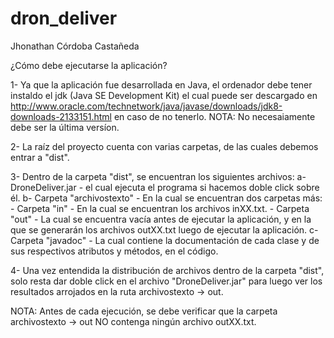 # dron_deliver
Jhonathan Córdoba Castañeda

¿Cómo debe ejecutarse la aplicación?
 
 1- Ya que la aplicación fue desarrollada en Java, el ordenador debe tener instaldo el jdk (Java SE Development Kit) el cual puede ser descargado en http://www.oracle.com/technetwork/java/javase/downloads/jdk8-downloads-2133151.html en caso de no tenerlo. NOTA: No necesaiamente debe ser la última versíon.
 
 2- La raíz del proyecto cuenta con varias carpetas, de las cuales debemos entrar a "dist".
 
 3- Dentro de la carpeta "dist", se encuentran los siguientes archivos:
    a- DroneDeliver.jar - el cual ejecuta el programa si hacemos doble click sobre él.
    b- Carpeta "archivostexto" - En la cual se encuentran dos carpetas más:
       - Carpeta "in" - En la cual se encuentran los archivos inXX.txt.
       - Carpeta "out" - La cual se encuentra vacía antes de ejecutar la aplicación, y en la que se generarán los archivos outXX.txt luego de ejecutar la aplicación.
    c- Carpeta "javadoc" - La cual contiene la documentación de cada clase y de sus respectivos atributos y métodos, en el código.
    
 4- Una vez entendida la distribución de archivos dentro de la carpeta "dist", solo resta dar doble click en el archivo "DroneDeliver.jar" para luego ver los resultados arrojados en la ruta archivostexto -> out.
 
 NOTA: Antes de cada ejecución, se debe verificar que la carpeta archivostexto -> out NO contenga ningún archivo outXX.txt.
